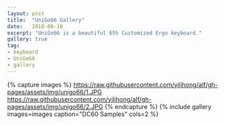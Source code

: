 ```yaml
---
layout: post
title:  "UniGo66 Gallery"
date:   2018-08-10
excerpt: "UniGo66 is a beautiful 65% Customized Ergo keyboard."
gallery: true
tag:
- keyboard
- UniGo66
- gallery
---
```


{% capture images %}
    https://raw.githubusercontent.com/yilihong/alf/gh-pages/assets/img/unigo66/1.JPG
    https://raw.githubusercontent.com/yilihong/alf/gh-pages/assets/img/unigo66/2.JPG
{% endcapture %}
{% include gallery images=images caption="DC60 Samples" cols=2 %}


